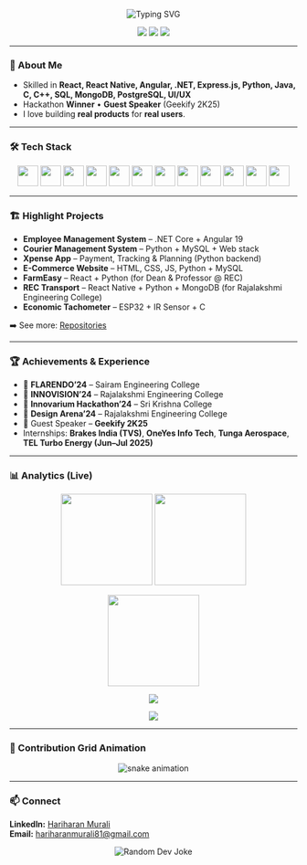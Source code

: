 <!-- Typing Intro -->
<p align="center">
  <img src="https://readme-typing-svg.demolab.com?font=JetBrains+Mono&weight=700&size=28&pause=800&center=true&vCenter=true&random=false&width=900&lines=Hi%2C+I'm+Hariharan+Murali;Aspiring+Full+Stack+Developer;I+build+clean%2C+performant+web+apps;Always+learning+and+shipping+code" alt="Typing SVG" />
</p>

<!-- Quick Badges -->
<p align="center">
  <a href="mailto:hariharanmurali81@gmail.com"><img src="https://img.shields.io/badge/Email-hariharanmurali81%40gmail.com-red?logo=gmail"></a>
  <a href="https://www.linkedin.com/in/hariharan-murali-0a8976327/"><img src="https://img.shields.io/badge/LinkedIn-Hariharan%20Murali-blue?logo=linkedin"></a>
  <img src="https://komarev.com/ghpvc/?username=HARIHARANMURALIREC&style=flat&color=blue" />
</p>

---

### 🧭 About Me
- Skilled in **React, React Native, Angular, .NET, Express.js, Python, Java, C, C++, SQL, MongoDB, PostgreSQL, UI/UX**
- Hackathon **Winner** • **Guest Speaker** (Geekify 2K25)  
- I love building **real products** for **real users**.

---

### 🛠️ Tech Stack
<p align="center">
  <img height="36" src="https://cdn.jsdelivr.net/gh/devicons/devicon/icons/react/react-original.svg"/>
  <img height="36" src="https://cdn.jsdelivr.net/gh/devicons/devicon/icons/angularjs/angularjs-original.svg"/>
  <img height="36" src="https://cdn.jsdelivr.net/gh/devicons/devicon/icons/dotnetcore/dotnetcore-original.svg"/>
  <img height="36" src="https://cdn.jsdelivr.net/gh/devicons/devicon/icons/express/express-original.svg"/>
  <img height="36" src="https://cdn.jsdelivr.net/gh/devicons/devicon/icons/python/python-original.svg"/>
  <img height="36" src="https://cdn.jsdelivr.net/gh/devicons/devicon/icons/java/java-original.svg"/>
  <img height="36" src="https://cdn.jsdelivr.net/gh/devicons/devicon/icons/c/c-original.svg"/>
  <img height="36" src="https://cdn.jsdelivr.net/gh/devicons/devicon/icons/cplusplus/cplusplus-original.svg"/>
  <img height="36" src="https://cdn.jsdelivr.net/gh/devicons/devicon/icons/mysql/mysql-original.svg"/>
  <img height="36" src="https://cdn.jsdelivr.net/gh/devicons/devicon/icons/postgresql/postgresql-original.svg"/>
  <img height="36" src="https://cdn.jsdelivr.net/gh/devicons/devicon/icons/mongodb/mongodb-original.svg"/>
  <img height="36" src="https://cdn.jsdelivr.net/gh/devicons/devicon/icons/figma/figma-original.svg"/>
</p>

---

### 🏗️ Highlight Projects
- **Employee Management System** – .NET Core + Angular 19  
- **Courier Management System** – Python + MySQL + Web stack  
- **Xpense App** – Payment, Tracking & Planning (Python backend)  
- **E-Commerce Website** – HTML, CSS, JS, Python + MySQL  
- **FarmEasy** – React + Python (for Dean & Professor @ REC)  
- **REC Transport** – React Native + Python + MongoDB (for Rajalakshmi Engineering College)  
- **Economic Tachometer** – ESP32 + IR Sensor + C  

➡️ See more: [Repositories](https://github.com/HARIHARANMURALIREC?tab=repositories)

---

### 🏆 Achievements & Experience
- 🥇 **FLARENDO’24** – Sairam Engineering College  
- 🥇 **INNOVISION’24** – Rajalakshmi Engineering College  
- 🥈 **Innovarium Hackathon’24** – Sri Krishna College  
- 🥇 **Design Arena’24** – Rajalakshmi Engineering College  
- 🎤 Guest Speaker – **Geekify 2K25**  
- Internships: **Brakes India (TVS)**, **OneYes Info Tech**, **Tunga Aerospace**, **TEL Turbo Energy (Jun–Jul 2025)**

---

### 📊 Analytics (Live)
<p align="center">
  <img height="160" src="https://github-readme-stats.vercel.app/api?username=HARIHARANMURALIREC&show_icons=true&theme=radical" />
  <img height="160" src="https://github-readme-stats.vercel.app/api/top-langs/?username=HARIHARANMURALIREC&layout=compact&theme=radical" />
</p>
<p align="center">
  <img height="160" src="https://github-readme-streak-stats.herokuapp.com?user=HARIHARANMURALIREC&theme=radical"/>
</p>
<p align="center">
  <img src="https://github-profile-trophy.vercel.app/?username=HARIHARANMURALIREC&theme=dracula&margin-w=8&row=1" />
</p>

<!-- Activity Graph -->
<p align="center">
  <img src="https://github-readme-activity-graph.vercel.app/graph?username=HARIHARANMURALIREC&theme=react-dark" />
</p>

---

### 🐍 Contribution Grid Animation
<p align="center">
  <img src="https://raw.githubusercontent.com/HARIHARANMURALIREC/HARIHARANMURALIREC/output/github-contribution-grid-snake.svg" alt="snake animation"/>
</p>

---

### 📫 Connect
**LinkedIn:** <a href="https://www.linkedin.com/in/hariharan-murali-0a8976327/">Hariharan Murali</a>  
**Email:** <a href="mailto:hariharanmurali81@gmail.com">hariharanmurali81@gmail.com</a>

<!-- Fun footer -->
<p align="center">
  <img src="https://readme-jokes.vercel.app/api?hideBorder&bgColor=%2314141a" alt="Random Dev Joke"/>
</p>
